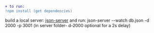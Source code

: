 
```diff
+ to run:
!npm install (get dependencies)
```
build a local server: [json-server](https://github.com/Sedki-Sghairi/json-server)
and run: json-server --watch db.json -d 2000 -p 3001 (in server folder- d-2000 optional for a 2s delay)



